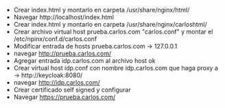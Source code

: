 - Crear index.html y montarlo en carpeta /usr/share/nginx/html/
- Navegar http://localhost/index.html
- Crear index.html y montarlo en carpeta /usr/share/nginx/carloshtml/
- Crear archivo virtual host prueba.carlos.com "carlos.conf" y montar el /etc/npinx/conf.d/carlos.conf
- Modificar entrada de hosts prueba.carlos.com -> 127.0.0.1
- navegar http://prueba.carlos.com/
- Agregar entrada idp.carlos.com al archivo host ok
- Crear virtual host idp.conf con nombre idp.carlos.com que haga proxy a -> http://keycloak:8080/
- navegar http://idp.carlos.com/
- Crear certificado self signed y configurar
- Navegar https://prueba.carlos.com/